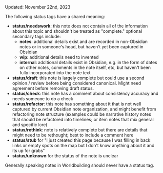 Updated: November 22nd, 2023

The following status tags have a shared meaning:

- **status/needswork**: this note does not contain all of the information about this topic and shouldn't be treated as "complete." optional secondary tags include:
	- **notes**: additional details exist and are recorded in non-Obsidian notes or in someone's head, but haven't yet been captured in Obsidian
	- **wip**: additional details need to invented
	- **internal**: additional details exist in Obsidian, e.g. in the form of dates on other notes, comments in the note itself, etc, but haven't been fully incorporated into the note text
- **status/draft**: this note is largely complete but could use a second opinion / review before being considered canonical. Might need agreement before removing draft status.
- **status/check**: this note has a comment about consistency accuracy and needs someone to do a check
- **status/refactor**: this note has something about it that is not well captured by current Obsidian note organization, and might benefit from refactoring note structure (examples could be narrative history notes that should be refactored into timelines; or item notes that mix general and specific lore)
- **status/rethink**: note is relatively complete but there are details that might need to be rethought; best to include a comment here
- **status/stub** for "I just created this page because I was filling in back links or empty spots on the map but I don't know anything about it and its up for grabs"
- **status/unknown** for the status of the note is unclear

Generally speaking notes in Worldbuilding should never have a status tag. 